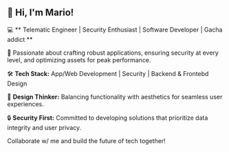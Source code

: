 ## 👋 Hi, I'm Mario!

💻 ** Telematic Engineer | Security Enthusiast | Software Developer | Gacha addict **

🚀 Passionate about crafting robust applications, ensuring security at every level, and optimizing assets for peak performance.

🛠️ **Tech Stack:** App/Web Development | Security | Backend & Frontebd Design

🎨 **Design Thinker:** Balancing functionality with aesthetics for seamless user experiences.

🔒 **Security First:** Committed to developing solutions that prioritize data integrity and user privacy.

Collaborate w/ me and build the future of tech together! 
